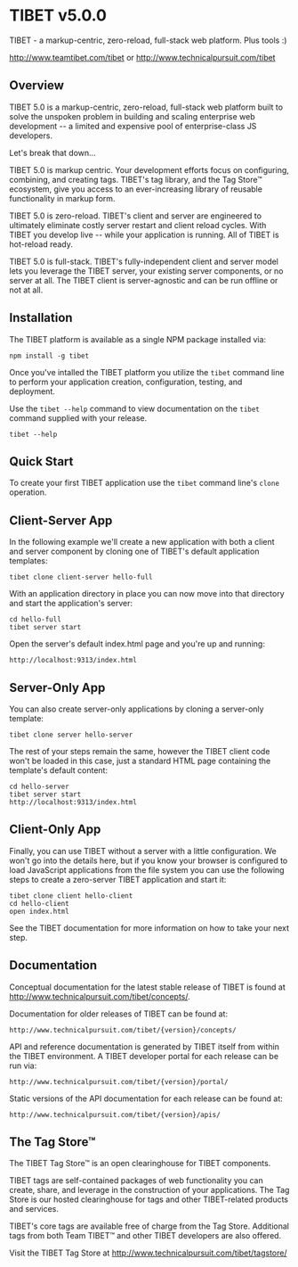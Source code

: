 TIBET v5.0.0
============

TIBET - a markup-centric, zero-reload, full-stack web platform. Plus tools :)

<http://www.teamtibet.com/tibet> or
<http://www.technicalpursuit.com/tibet>

Overview
--------

TIBET 5.0 is a markup-centric, zero-reload, full-stack web platform built to
solve the unspoken problem in building and scaling enterprise web development
-- a limited and expensive pool of enterprise-class JS developers.

Let's break that down...

TIBET 5.0 is markup centric. Your development efforts focus on configuring,
combining, and creating tags. TIBET's tag library, and the Tag Store&trade;
ecosystem, give you access to an ever-increasing library of reusable
functionality in markup form.

TIBET 5.0 is zero-reload. TIBET's client and server are engineered to ultimately
eliminate costly server restart and client reload cycles. With TIBET you develop
live -- while your application is running. All of TIBET is hot-reload ready.

TIBET 5.0 is full-stack. TIBET's fully-independent client and server model lets
you leverage the TIBET server, your existing server components, or no server at
all. The TIBET client is server-agnostic and can be run offline or not at all.

Installation
------------

The TIBET platform is available as a single NPM package installed via:

    npm install -g tibet

Once you've intalled the TIBET platform you utilize the `tibet` command line
to perform your application creation, configuration, testing, and deployment.

Use the `tibet --help` command to view documentation on the `tibet` command
supplied with your release.

    tibet --help

Quick Start
-----------

To create your first TIBET application use the `tibet` command line's `clone`
operation. 

## Client-Server App

In the following example we'll create a new application with both a client and
server component by cloning one of TIBET's default application templates:

    tibet clone client-server hello-full

With an application directory in place you can now move into that directory
and start the application's server:

    cd hello-full
    tibet server start

Open the server's default index.html page and you're up and running:
    
    http://localhost:9313/index.html

## Server-Only App

You can also create server-only applications by cloning a server-only template:

    tibet clone server hello-server

The rest of your steps remain the same, however the TIBET client code won't be
loaded in this case, just a standard HTML page containing the template's
default content:

    cd hello-server
    tibet server start
    http://localhost:9313/index.html

## Client-Only App

Finally, you can use TIBET without a server with a little configuration. We
won't go into the details here, but if you know your browser is configured to
load JavaScript applications from the file system you can use the following
steps to create a zero-server TIBET application and start it:

    tibet clone client hello-client
    cd hello-client
    open index.html 

See the TIBET documentation for more information on how to take your next step.

Documentation
-------------

Conceptual documentation for the latest stable release of TIBET is found at <http://www.technicalpursuit.com/tibet/concepts/>.

Documentation for older releases of TIBET can be found at:

    http://www.technicalpursuit.com/tibet/{version}/concepts/

API and reference documentation is generated by TIBET itself from within the
TIBET environment. A TIBET developer portal for each release can be run via:

    http://www.technicalpursuit.com/tibet/{version}/portal/

Static versions of the API documentation for each release can be found at:

    http://www.technicalpursuit.com/tibet/{version}/apis/

The Tag Store&trade;
--------------------

The TIBET Tag Store&trade; is an open clearinghouse for TIBET components. 

TIBET tags are self-contained packages of web functionality you can create,
share, and leverage in the construction of your applications. The Tag Store is
our hosted clearinghouse for tags and other TIBET-related products and
services.

TIBET's core tags are available free of charge from the Tag Store. Additional
tags from both Team TIBET&trade; and other TIBET developers are also offered.

Visit the TIBET Tag Store at <http://www.technicalpursuit.com/tibet/tagstore/>

